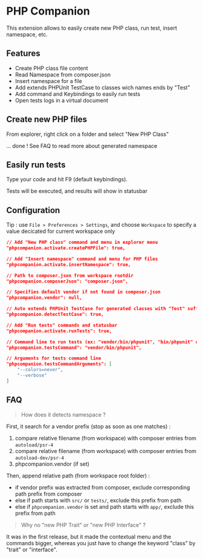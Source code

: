 PHP Companion
=============

This extension allows to easily create new PHP class, run test, insert namespace, etc.

Features
--------

* Create PHP class file content
* Read Namespace from composer.json
* Insert namespace for a file
* Add extends PHPUnit TestCase to classes wich names ends by "Test"
* Add command and Keybindings to easily run tests
* Open tests logs in a virtual document

Create new PHP files
--------------------

From explorer, right click on a folder and select "New PHP Class"

... done ! See FAQ to read more about generated namespace

Easily run tests
----------------

Type your code and hit F9 (default keybindings).


Tests will be executed, and results will show in statusbar


Configuration
-------------

Tip : use `File > Preferences > Settings`, and choose `Workspace` to specify a value decicated for current workspace only

```json
// Add "New PHP class" command and menu in explorer menu
"phpcompanion.activate.createPHPFile": true,

// Add "Insert namespace" command and menu for PHP files
"phpcompanion.activate.insertNamespace": true,

// Path to composer.json from workspace rootdir
"phpcompanion.composerJson": "composer.json",

// Specifies default vendor if not found in composer.json
"phpcompanion.vendor": null,

// Auto extends PHPUnit TestCase for generated classes with "Test" suffix
"phpcompanion.detectTestCase": true,

// Add "Run tests" commands and statusbar
"phpcompanion.activate.runTests": true,

// Command line to run tests (ex: "vendor/bin/phpunit", "bin/phpunit" or "phpunit")
"phpcompanion.testsCommand": "vendor/bin/phpunit",

// Arguments for tests command line
"phpcompanion.testsCommandArguments": [
    "--colors=never",
    "--verbose"
]
```

FAQ
---

> How does it detects namespace ?

First, it search for a vendor prefix (stop as soon as one matches) :

1. compare relative filename (from workspace) with composer entries from `autoload/psr-4`
2. compare relative filename (from workspace) with composer entries from `autoload-dev/psr-4`
3. phpcompanion.vendor (if set)

Then, append relative path (from workspace root folder) :

- if vendor prefix was extracted from composer, exclude corresponding path prefix from composer
- else if path starts with `src/` or `tests/`, exclude this prefix from path
- else if `phpcompanion.vendor` is set and path starts with `app/`, exclude this prefix from path

> Why no "new PHP Trait" or "new PHP Interface" ?

It was in the first release, but it made the contextual menu and the commands bigger, whereas you just have to change the keyword "class" by "trait" or "interface".
